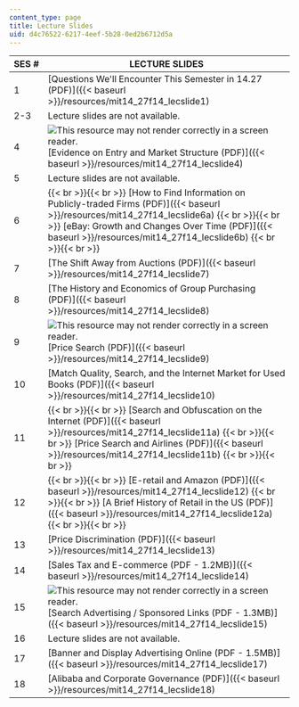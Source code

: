 ```yaml
---
content_type: page
title: Lecture Slides
uid: d4c76522-6217-4eef-5b28-0ed2b6712d5a
---
```


| SES # | LECTURE SLIDES |
| --- | --- |
| 1 | [Questions We'll Encounter This Semester in 14.27 (PDF)]({{< baseurl >}}/resources/mit14_27f14_lecslide1) |
| 2-3 | Lecture slides are not available.  |
| 4 | ![This resource may not render correctly in a screen reader.](/images/inacessible.gif)[Evidence on Entry and Market Structure (PDF)]({{< baseurl >}}/resources/mit14_27f14_lecslide4) |
| 5 | Lecture slides are not available.  |
| 6 |  {{< br >}}{{< br >}} [How to Find Information on Publicly-traded Firms (PDF)]({{< baseurl >}}/resources/mit14_27f14_lecslide6a) {{< br >}}{{< br >}} [eBay: Growth and Changes Over Time (PDF)]({{< baseurl >}}/resources/mit14_27f14_lecslide6b) {{< br >}}{{< br >}}  |
| 7 | [The Shift Away from Auctions (PDF)]({{< baseurl >}}/resources/mit14_27f14_lecslide7) |
| 8 | [The History and Economics of Group Purchasing (PDF)]({{< baseurl >}}/resources/mit14_27f14_lecslide8) |
| 9 | ![This resource may not render correctly in a screen reader.](/images/inacessible.gif)[Price Search (PDF)]({{< baseurl >}}/resources/mit14_27f14_lecslide9) |
| 10 | [Match Quality, Search, and the Internet Market for Used Books (PDF)]({{< baseurl >}}/resources/mit14_27f14_lecslide10) |
| 11 |  {{< br >}}{{< br >}} [Search and Obfuscation on the Internet (PDF)]({{< baseurl >}}/resources/mit14_27f14_lecslide11a) {{< br >}}{{< br >}} [Price Search and Airlines (PDF)]({{< baseurl >}}/resources/mit14_27f14_lecslide11b) {{< br >}}{{< br >}}  |
| 12 |  {{< br >}}{{< br >}} [E-retail and Amazon (PDF)]({{< baseurl >}}/resources/mit14_27f14_lecslide12) {{< br >}}{{< br >}} [A Brief History of Retail in the US (PDF)]({{< baseurl >}}/resources/mit14_27f14_lecslide12a) {{< br >}}{{< br >}}  |
| 13 | [Price Discrimination (PDF)]({{< baseurl >}}/resources/mit14_27f14_lecslide13) |
| 14 | [Sales Tax and E-commerce (PDF - 1.2MB)]({{< baseurl >}}/resources/mit14_27f14_lecslide14) |
| 15 | ![This resource may not render correctly in a screen reader.](/images/inacessible.gif)[Search Advertising / Sponsored Links (PDF - 1.3MB)]({{< baseurl >}}/resources/mit14_27f14_lecslide15) |
| 16 | Lecture slides are not available.  |
| 17 | [Banner and Display Advertising Online (PDF - 1.5MB)]({{< baseurl >}}/resources/mit14_27f14_lecslide17) |
| 18 | [Alibaba and Corporate Governance (PDF)]({{< baseurl >}}/resources/mit14_27f14_lecslide18)